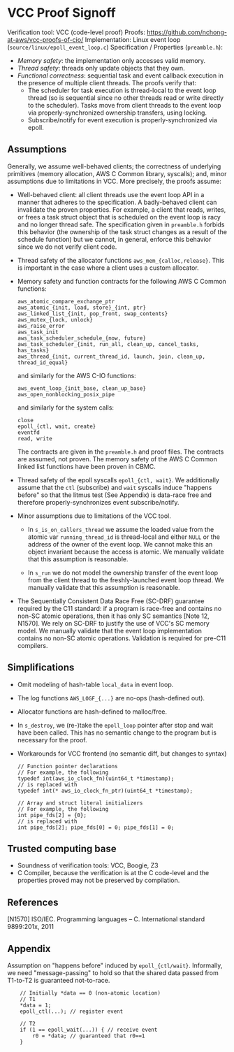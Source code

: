 # VCC Proof Signoff

Verification tool: VCC (code-level proof)
Proofs: https://github.com/nchong-at-aws/vcc-proofs-of-cio/
Implementation: Linux event loop (`source/linux/epoll_event_loop.c`)
Specification / Properties (`preamble.h`):
  - *Memory safety*: the implementation only accesses valid memory.
  - *Thread safety*: threads only update objects that they own.
  - *Functional correctness*: sequential task and event callback execution in
    the presence of multiple client threads. The proofs verify that:
    - The scheduler for task execution is thread-local to the event loop
      thread (so is sequential since no other threads read or write directly to
      the scheduler). Tasks move from client threads to the event loop via
      properly-synchronized ownership transfers, using locking.
    - Subscribe/notify for event execution is properly-synchronized via epoll.

## Assumptions

Generally, we assume well-behaved clients; the correctness of underlying
primitives (memory allocation, AWS C Common library, syscalls); and, minor
assumptions due to limitations in VCC. More precisely, the proofs assume:

  - Well-behaved client: all client threads use the event loop API in a manner
    that adheres to the specification. A badly-behaved client can invalidate
    the proven properties. For example, a client that reads, writes, or frees a
    task struct object that is scheduled on the event loop is racy and no
    longer thread safe. The specification given in `preamble.h` forbids this
    behavior (the ownership of the task struct changes as a result of the
    schedule function) but we cannot, in general, enforce this behavior since
    we do not verify client code.

  - Thread safety of the allocator functions `aws_mem_{calloc,release}`. This is
    important in the case where a client uses a custom allocator.

  - Memory safety and function contracts for the following AWS C Common functions:

        aws_atomic_compare_exchange_ptr
        aws_atomic_{init, load, store}_{int, ptr}
        aws_linked_list_{init, pop_front, swap_contents}
        aws_mutex_{lock, unlock}
        aws_raise_error
        aws_task_init
        aws_task_scheduler_schedule_{now, future}
        aws_task_scheduler_{init, run_all, clean_up, cancel_tasks, has_tasks}
        aws_thread_{init, current_thread_id, launch, join, clean_up, thread_id_equal}

    and similarly for the AWS C-IO functions:

        aws_event_loop_{init_base, clean_up_base}
        aws_open_nonblocking_posix_pipe

    and similarly for the system calls:

        close
        epoll_{ctl, wait, create}
        eventfd
        read, write

    The contracts are given in the `preamble.h` and proof files. The contracts
    are assumed, not proven. The memory safety of the AWS C Common linked list
    functions have been proven in CBMC.

  - Thread safety of the epoll syscalls `epoll_{ctl, wait}`. We additionally
    assume that the `ctl` (subscribe) and `wait` syscalls induce "happens
    before" so that the litmus test (See Appendix) is data-race free and
    therefore properly-synchronizes event subscribe/notify.

  - Minor assumptions due to limitations of the VCC tool.

    - In `s_is_on_callers_thread` we assume the loaded value from the atomic
      var `running_thread_id` is thread-local and either `NULL` or the address
      of the owner of the event loop. We cannot make this an object invariant
      because the access is atomic. We manually validate that this assumption
      is reasonable.

    - In `s_run` we do not model the ownership transfer of the event loop from
      the client thread to the freshly-launched event loop thread. We manually
      validate that this assumption is reasonable.

  - The Sequentially Consistent Data Race Free (SC-DRF) guarantee required by
    the C11 standard: if a program is race-free and contains no non-SC atomic
    operations, then it has only SC semantics [Note 12, N1570]. We rely on
    SC-DRF to justify the use of VCC's SC memory model. We manually
    validate that the event loop implementation contains no non-SC atomic
    operations. Validation is required for pre-C11 compilers.

## Simplifications

  - Omit modeling of hash-table `local_data` in event loop.
  - The log functions `AWS_LOGF_{...}` are no-ops (hash-defined out).
  - Allocator functions are hash-defined to malloc/free.
  - In `s_destroy`, we (re-)take the `epoll_loop` pointer after stop and wait
    have been called. This has no semantic change to the program but is
    necessary for the proof.
  - Workarounds for VCC frontend (no semantic diff, but changes to syntax)

        // Function pointer declarations
        // For example, the following
        typedef int(aws_io_clock_fn)(uint64_t *timestamp);
        // is replaced with
        typedef int(* aws_io_clock_fn_ptr)(uint64_t *timestamp);

        // Array and struct literal initializers
        // For example, the following
        int pipe_fds[2] = {0};
        // is replaced with
        int pipe_fds[2]; pipe_fds[0] = 0; pipe_fds[1] = 0;

## Trusted computing base

  - Soundness of verification tools: VCC, Boogie, Z3
  - C Compiler, because the verification is at the C code-level and the
    properties proved may not be preserved by compilation.

## References

[N1570] ISO/IEC. Programming languages – C. International standard 9899:201x,
2011

## Appendix

Assumption on "happens before" induced by `epoll_{ctl/wait}`. Informally,
we need "message-passing" to hold so that the shared data passed from T1-to-T2
is guaranteed not-to-race.

        // Initially *data == 0 (non-atomic location)
        // T1
        *data = 1;
        epoll_ctl(...); // register event

        // T2
        if (1 == epoll_wait(...)) { // receive event
            r0 = *data; // guaranteed that r0==1
        }
